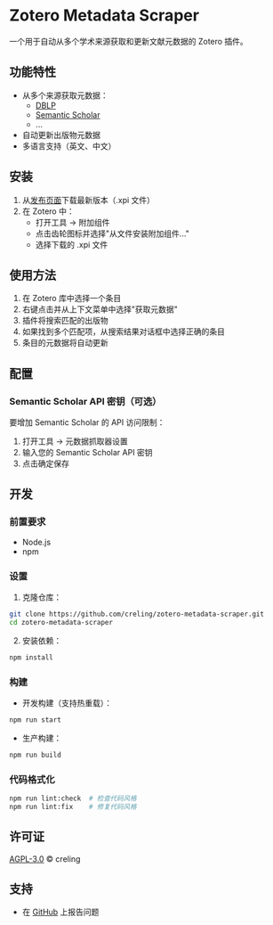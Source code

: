 # Zotero Metadata Scraper

一个用于自动从多个学术来源获取和更新文献元数据的 Zotero 插件。

## 功能特性

- 从多个来源获取元数据：
  - [DBLP](https://dblp.org/)
  - [Semantic Scholar](https://www.semanticscholar.org/)
  - ...
- 自动更新出版物元数据
- 多语言支持（英文、中文）

## 安装

1. 从[发布页面](https://github.com/creling/zotero-metadata-scraper/releases)下载最新版本（.xpi 文件）
2. 在 Zotero 中：
   - 打开工具 → 附加组件
   - 点击齿轮图标并选择"从文件安装附加组件..."
   - 选择下载的 .xpi 文件

## 使用方法

1. 在 Zotero 库中选择一个条目
2. 右键点击并从上下文菜单中选择"获取元数据"
3. 插件将搜索匹配的出版物
4. 如果找到多个匹配项，从搜索结果对话框中选择正确的条目
5. 条目的元数据将自动更新

## 配置

### Semantic Scholar API 密钥（可选）

要增加 Semantic Scholar 的 API 访问限制：

1. 打开工具 → 元数据抓取器设置
2. 输入您的 Semantic Scholar API 密钥
3. 点击确定保存

## 开发

### 前置要求

- Node.js
- npm

### 设置

1. 克隆仓库：
```bash
git clone https://github.com/creling/zotero-metadata-scraper.git
cd zotero-metadata-scraper
```

2. 安装依赖：
```bash
npm install
```

### 构建

- 开发构建（支持热重载）：
```bash
npm run start
```

- 生产构建：
```bash
npm run build
```

### 代码格式化

```bash
npm run lint:check  # 检查代码风格
npm run lint:fix    # 修复代码风格
```

## 许可证

[AGPL-3.0](LICENSE) © creling

## 支持

- 在 [GitHub](https://github.com/creling/zotero-metadata-scraper/issues) 上报告问题
<!-- - 查看[文档](doc/)了解更多详情 -->

